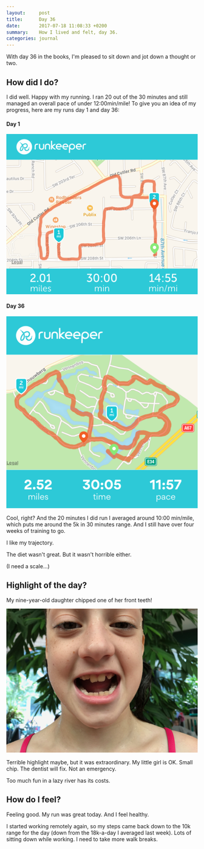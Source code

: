```yaml
---
layout:     post
title:      Day 36
date:       2017-07-18 11:08:33 +0200
summary:    How I lived and felt, day 36.
categories: journal
---
```


With day 36 in the books, I'm pleased to sit down and jot down a thought or two.

## How did I do?

I did well. Happy with my running. I ran 20 out of the 30 minutes and still managed an overall pace of under 12:00min/mile! To give you an idea of my progress, here are my runs day 1 and day 36:

#### Day 1

![Running Day 1](/images/2017-07-18-run-day-01.png)

#### Day 36

![Running Day 36](/images/2017-07-18-run-day-36.png)

Cool, right? And the 20 minutes I did run I averaged around 10:00 min/mile, which puts me around the 5k in 30 minutes range. And I still have over four weeks of training to go.

I like my trajectory.

The diet wasn't great. But it wasn't horrible either.

(I need a scale...)

## Highlight of the day?

My nine-year-old daughter chipped one of her front teeth!

![Isabella chipped her tooth](/images/2017-07-18-isabella-tooth-chipped.jpg)

Terrible highlight maybe, but it was extraordinary. My little girl is OK. Small chip. The dentist will fix. Not an emergency.

Too much fun in a lazy river has its costs.

## How do I feel?

Feeling good. My run was great today. And I feel healthy.

I started working remotely again, so my steps came back down to the 10k range for the day (down from the 18k-a-day I averaged last week). Lots of sitting down while working. I need to take more walk breaks.